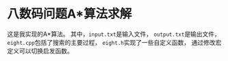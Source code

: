 # 八数码问题A*算法求解
这是我实现的A*算法。
其中，`input.txt`是输入文件，
`output.txt`是输出文件，
`eight.cpp`包括了搜索的主要过程，
`eight.h`实现了一些自定义函数，
通过修改宏定义可以切换启发函数。

